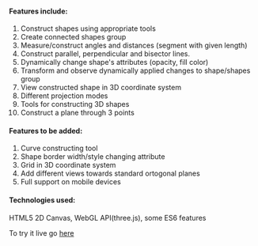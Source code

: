 #### Features include:
1.  Construct shapes using appropriate tools
2.  Create connected shapes group
3.  Measure/construct angles and distances (segment with given length)
4.  Construct parallel, perpendicular and bisector lines.
5.  Dynamically change shape's attributes (opacity, fill color)
6.  Transform and observe dynamically applied changes to shape/shapes group
7.  View constructed shape in 3D coordinate system
8.  Different projection modes
9.  Tools for constructing 3D shapes
10. Construct a plane through 3 points

#### Features to be added:
1.  Curve constructing tool
2.  Shape border width/style changing attribute
3.  Grid in 3D coordinate system
4.  Add different views towards standard ortogonal planes
5.  Full support on mobile devices

#### Technologies used:
HTML5 2D Canvas, WebGL API(three.js), some ES6 features

To try it live go <a target="blank" href="http://ampawd.github.io/interactive-geometry/">here</a>
